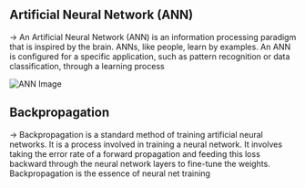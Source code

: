 ## Artificial Neural Network (ANN)
&rarr; An Artificial Neural Network (ANN) is an information processing paradigm that is inspired by the brain. ANNs, like people, learn by examples. An ANN is configured for a specific application, such as pattern recognition or data classification, through a learning process

![ANN Image](https://s3.amazonaws.com/stackabuse/media/intro-to-neural-networks-scikit-learn-3.png)

## Backpropagation
&rarr; Backpropagation is a standard method of training artificial neural networks. It is a process involved in training a neural network. It involves taking the error rate of a forward propagation and feeding this loss backward through the neural network layers to fine-tune the weights. Backpropagation is the essence of neural net training